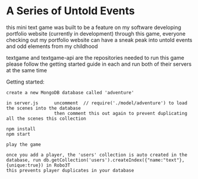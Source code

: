 # A Series of Untold Events

this mini text game was built to be a feature on my software developing portfolio website (currently in development)
through this game, everyone checking out my portfolio website can have a sneak peak into untold events and odd elements from my childhood

textgame and textgame-api are the repositories needed to run this game
please follow the getting started guide in each and run both of their servers at the same time

Getting started:
```
create a new MongoDB database called 'adventure'

in server.js      uncomment  // require('./model/adventure') to load the scenes into the database
                  then comment this out again to prevent duplicating all the scenes this collection

npm install
npm start

play the game

once you add a player, the 'users' collection is auto created in the database, run db.getCollection('users').createIndex({"name:"text"},{unique:true}) in Robo3T
this prevents player duplicates in your database
